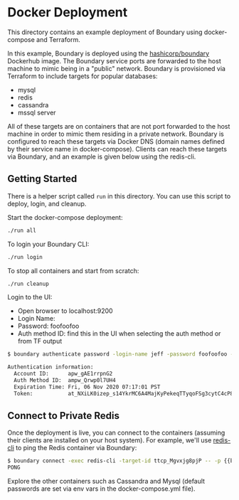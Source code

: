 # Docker Deployment

This directory contains an example deployment of Boundary using docker-compose and Terraform.

In this example, Boundary is deployed using the [hashicorp/boundary](https://hub.docker.com/r/hashicorp/boundary) Dockerhub image. The Boundary service ports are forwarded to the host machine to mimic being in a "public" network. Boundary is provisioned via Terraform to include targets for popular databases:

- mysql
- redis
- cassandra
- mssql server

All of these targets are on containers that are not port forwarded to the host machine in order to mimic them residing in a private network. Boundary is configured to reach these targets via Docker DNS (domain names defined by their service name in docker-compose). Clients can reach these targets via Boundary, and an example is given below using the redis-cli.

## Getting Started 

There is a helper script called `run` in this directory. You can use this script to deploy, login, and cleanup.

Start the docker-compose deployment:

```bash
./run all
```

To login your Boundary CLI:

```bash
./run login
```

To stop all containers and start from scratch:

```bash
./run cleanup
```

Login to the UI:
  - Open browser to localhost:9200
  - Login Name: <any user from var.users>
  - Password: foofoofoo
  - Auth method ID: find this in the UI when selecting the auth method or from TF output

```bash
$ boundary authenticate password -login-name jeff -password foofoofoo -auth-method-id <get_from_console_or_tf>

Authentication information:
  Account ID:      apw_gAE1rrpnG2
  Auth Method ID:  ampw_Qrwp0l7UH4
  Expiration Time: Fri, 06 Nov 2020 07:17:01 PST
  Token:           at_NXiLK0izep_s14YkrMC6A4MajKyPekeqTTyqoFSg3cytC4cP8sssBRe5R8cXoerLkG7vmRYAY5q1Ksfew3JcxWSevNosoKarbkWABuBWPWZyQeUM1iEoFcz6uXLEyn1uVSKek7g9omERHrFs
```

## Connect to Private Redis

Once the deployment is live, you can connect to the containers (assuming their clients are
installed on your host system). For example, we'll use [redis-cli](https://redis.io/topics/rediscli) to ping the Redis container via Boundary:

```bash
$ boundary connect -exec redis-cli -target-id ttcp_Mgvxjg8pjP -- -p {{boundary.port}} ping
PONG
```

Explore the other containers such as Cassandra and Mysql (default passwords are set via env vars in the docker-compose.yml file).
